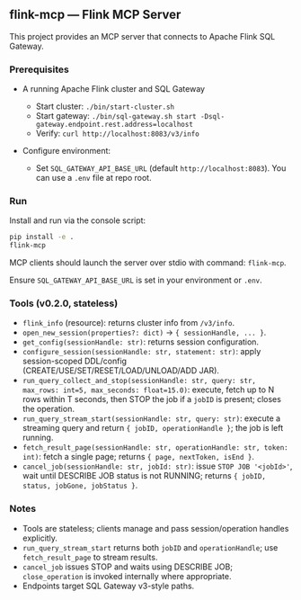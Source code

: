 ## flink-mcp — Flink MCP Server

This project provides an MCP server that connects to Apache Flink SQL Gateway.

### Prerequisites

- A running Apache Flink cluster and SQL Gateway
  - Start cluster: `./bin/start-cluster.sh`
  - Start gateway: `./bin/sql-gateway.sh start -Dsql-gateway.endpoint.rest.address=localhost`
  - Verify: `curl http://localhost:8083/v3/info`

- Configure environment:
  - Set `SQL_GATEWAY_API_BASE_URL` (default `http://localhost:8083`). You can use a `.env` file at repo root.

### Run

Install and run via the console script:

```bash
pip install -e .
flink-mcp
```

MCP clients should launch the server over stdio with command: `flink-mcp`.

Ensure `SQL_GATEWAY_API_BASE_URL` is set in your environment or `.env`.

### Tools (v0.2.0, stateless)

- `flink_info` (resource): returns cluster info from `/v3/info`.
- `open_new_session(properties?: dict)` -> `{ sessionHandle, ... }`.
- `get_config(sessionHandle: str)`: returns session configuration.
- `configure_session(sessionHandle: str, statement: str)`: apply session-scoped DDL/config (CREATE/USE/SET/RESET/LOAD/UNLOAD/ADD JAR).
- `run_query_collect_and_stop(sessionHandle: str, query: str, max_rows: int=5, max_seconds: float=15.0)`: execute, fetch up to N rows within T seconds, then STOP the job if a `jobID` is present; closes the operation.
- `run_query_stream_start(sessionHandle: str, query: str)`: execute a streaming query and return `{ jobID, operationHandle }`; the job is left running.
- `fetch_result_page(sessionHandle: str, operationHandle: str, token: int)`: fetch a single page; returns `{ page, nextToken, isEnd }`.
- `cancel_job(sessionHandle: str, jobId: str)`: issue `STOP JOB '<jobId>'`, wait until DESCRIBE JOB status is not RUNNING; returns `{ jobID, status, jobGone, jobStatus }`.

### Notes

- Tools are stateless; clients manage and pass session/operation handles explicitly.
- `run_query_stream_start` returns both `jobID` and `operationHandle`; use `fetch_result_page` to stream results.
- `cancel_job` issues STOP and waits using DESCRIBE JOB; `close_operation` is invoked internally where appropriate.
- Endpoints target SQL Gateway v3-style paths.


